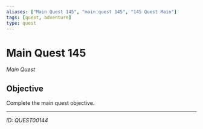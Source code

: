 ```yaml
---
aliases: ["Main Quest 145", "main quest 145", "145 Quest Main"]
tags: [quest, adventure]
type: quest
---
```


# Main Quest 145

*Main Quest*

## Objective
Complete the main quest objective.

---
*ID: QUEST00144*